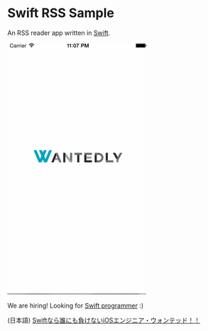 
Swift RSS Sample
================

An RSS reader app written in [Swift](https://developer.apple.com/swift/).

![Movie](movie.gif)





We are hiring! Looking for [Swift programmer](https://www.wantedly.com/projects/7755) :)

(日本語) [Swiftなら誰にも負けないiOSエンジニア・ウォンテッド！！](https://www.wantedly.com/projects/7755)




